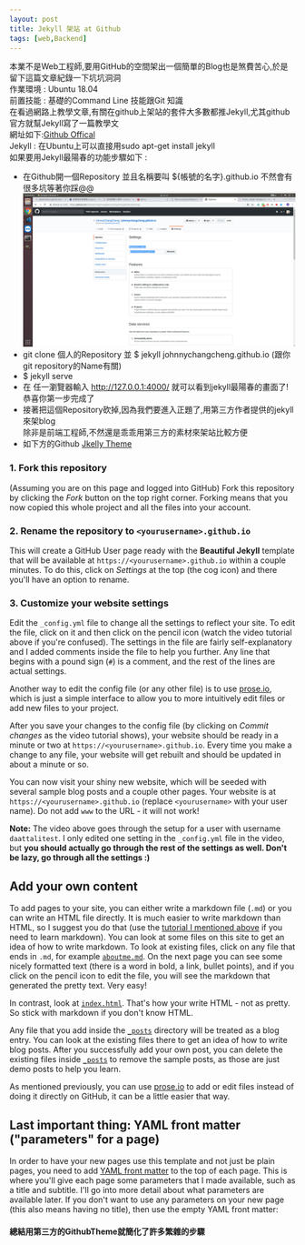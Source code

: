 ```yaml
---
layout: post
title: Jekyll 架站 at Github
tags: [web,Backend]
---
```

本業不是Web工程師,要用GitHub的空間架出一個簡單的Blog也是煞費苦心,於是留下這篇文章紀錄一下坑坑洞洞 <br/>
作業環境 : Ubuntu 18.04 <br/>
前置技能 : 基礎的Command Line 技能跟Git 知識 <br/>
在看過網路上教學文章,有關在github上架站的套件大多數都推Jekyll,尤其github官方就幫Jekyll寫了一篇教學文 <br/>
網址如下:[Github Offical](https://help.github.com/articles/using-jekyll-as-a-static-site-generator-with-github-pages/)  <br/>
Jekyll : 在Ubuntu上可以直接用sudo apt-get install jekyll <br/>
如果要用Jekyll最陽春的功能步驟如下 :<br/>
 - 在Github開一個Repository 並且名稱要叫 ${帳號的名字}.github.io 不然會有很多坑等著你踩@@ <br/>
![My github screenshot](/img/gitpage.jpg)
 - git clone 個人的Repository 並 $ jekyll johnnychangcheng.github.io (跟你git repository的Name有關)<br/>
 - $ jekyll serve  <br/>
 - 在 任一瀏覽器輸入 http://127.0.0.1:4000/ 就可以看到jekyll最陽春的畫面了!恭喜你第一步完成了 <br/>
 - 接著把這個Repository砍掉,因為我們要進入正題了,用第三方作者提供的jekyll來架blog <br/>
      除非是前端工程師,不然還是乖乖用第三方的素材來架站比較方便
 - 如下方的Github [Jkelly Theme](https://github.com/daattali/beautiful-jekyll/)  <br/>

### 1. Fork this repository

(Assuming you are on this page and logged into GitHub) Fork this repository by clicking the *Fork* button on the top right corner. Forking means that you now copied this whole project and all the files into your account.

### 2. Rename the repository to `<yourusername>.github.io`

This will create a GitHub User page ready with the **Beautiful Jekyll** template that will be available at `https://<yourusername>.github.io` within a couple minutes.  To do this, click on *Settings* at the top (the cog icon) and there you'll have an option to rename.

### 3. Customize your website settings

Edit the `_config.yml` file to change all the settings to reflect your site. To edit the file, click on it and then click on the pencil icon (watch the video tutorial above if you're confused).  The settings in the file are fairly self-explanatory and I added comments inside the file to help you further. Any line that begins with a pound sign (`#`) is a comment, and the rest of the lines are actual settings.

Another way to edit the config file (or any other file) is to use [prose.io](https://prose.io/), which is just a simple interface to allow you to more intuitively edit files or add new files to your project.

After you save your changes to the config file (by clicking on *Commit changes* as the video tutorial shows), your website should be ready in a minute or two at `https://<yourusername>.github.io`. Every time you make a change to any file, your website will get rebuilt and should be updated in about a minute or so.

You can now visit your shiny new website, which will be seeded with several sample blog posts and a couple other pages. Your website is at `https://<yourusername>.github.io` (replace `<yourusername>` with your user name). Do not add `www` to the URL - it will not work!

**Note:** The video above goes through the setup for a user with username `daattalitest`. I only edited one setting in the `_config.yml` file in the video, but **you should actually go through the rest of the settings as well. Don't be lazy, go through all the settings :)**

## Add your own content

To add pages to your site, you can either write a markdown file (`.md`) or you can write an HTML file directly.  It is much easier to write markdown than HTML, so I suggest you do that (use the [tutorial I mentioned above](https://markdowntutorial.com/) if you need to learn markdown). You can look at some files on this site to get an idea of how to write markdown. To look at existing files, click on any file that ends in `.md`, for example [`aboutme.md`](./aboutme.md). On the next page you can see some nicely formatted text (there is a word in bold, a link, bullet points), and if you click on the pencil icon to edit the file, you will see the markdown that generated the pretty text. Very easy!

In contrast, look at [`index.html`](./index.html). That's how your write HTML - not as pretty. So stick with markdown if you don't know HTML.

Any file that you add inside the [`_posts`](./_posts) directory will be treated as a blog entry.  You can look at the existing files there to get an idea of how to write blog posts.  After you successfully add your own post, you can delete the existing files inside [`_posts`](./_posts) to remove the sample posts, as those are just demo posts to help you learn.

As mentioned previously, you can use [prose.io](https://prose.io/) to add or edit files instead of doing it directly on GitHub, it can be a little easier that way.

## Last important thing: YAML front matter ("parameters" for a page)

In order to have your new pages use this template and not just be plain pages, you need to add [YAML front matter](https://jekyllrb.com/docs/front-matter/) to the top of each page. This is where you'll give each page some parameters that I made available, such as a title and subtitle. I'll go into more detail about what parameters are available later. If you don't want to use any parameters on your new page (this also means having no title), then use the empty YAML front matter:

#### 總結用第三方的GithubTheme就簡化了許多繁雜的步驟
